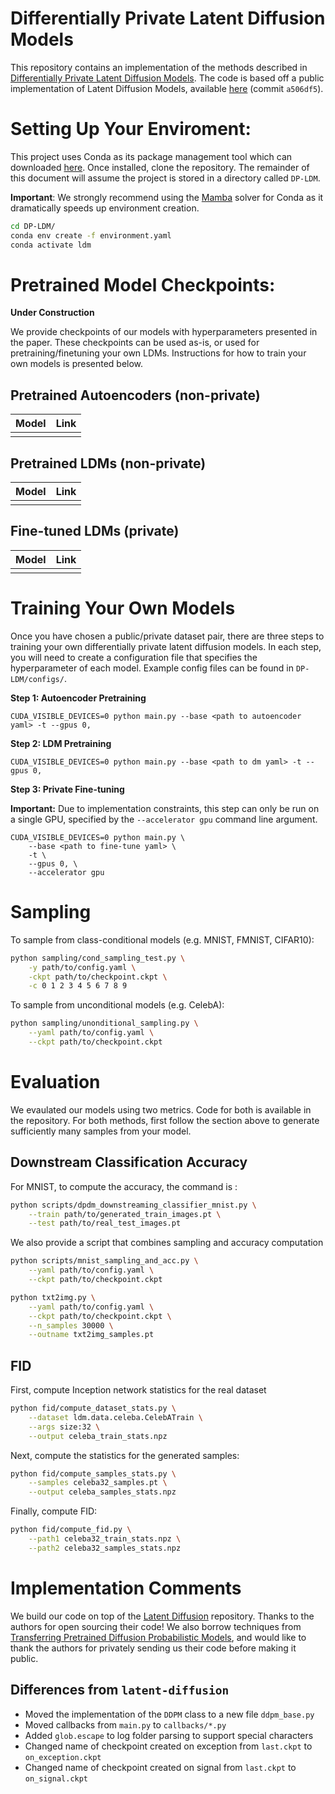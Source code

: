 # Differentially Private Latent Diffusion Models

This repository contains an implementation of the methods described in [Differentially Private Latent Diffusion Models](https://openreview.net/pdf?id=FLOxzCa6DS). The code is based off a public implementation of Latent Diffusion Models, available [here](https://github.com/CompVis/latent-diffusion) (commit `a506df5`).

# Setting Up Your Enviroment:
This project uses Conda as its package management tool which can downloaded [here](https://docs.conda.io/en/latest/). Once installed, clone the repository. The remainder of this document will assume the project is stored in a directory called `DP-LDM`.

**Important**: We strongly recommend using the [Mamba](https://www.anaconda.com/blog/a-faster-conda-for-a-growing-community) solver for Conda as it dramatically speeds up environment creation.

```sh
cd DP-LDM/
conda env create -f environment.yaml
conda activate ldm
```

# Pretrained Model Checkpoints:

**Under Construction**

We provide checkpoints of our models with hyperparameters presented in the paper. These checkpoints can be used as-is, or used for pretraining/finetuning your own LDMs. Instructions for how to train your own models is presented below.

## Pretrained Autoencoders (non-private)

| Model | Link |
|-------|------|
|       |      |

## Pretrained LDMs (non-private)

| Model | Link |
|-------|------|
|       |      |

## Fine-tuned LDMs (private)

| Model | Link |
|-------|------|
|       |      |

# Training Your Own Models

Once you have chosen a public/private dataset pair, there are three steps to training your own differentially private latent diffusion models. In each step, you will need to create a configuration file that specifies the hyperparameter of each model. Example config files can be found in `DP-LDM/configs/`.

**Step 1: Autoencoder Pretraining**
```
CUDA_VISIBLE_DEVICES=0 python main.py --base <path to autoencoder yaml> -t --gpus 0,
```

**Step 2: LDM Pretraining**
```
CUDA_VISIBLE_DEVICES=0 python main.py --base <path to dm yaml> -t --gpus 0,
```

**Step 3: Private Fine-tuning**

**Important:** Due to implementation constraints, this step can only be run on a single GPU, specified by the `--accelerator gpu` command line argument.
```
CUDA_VISIBLE_DEVICES=0 python main.py \
    --base <path to fine-tune yaml> \
    -t \
    --gpus 0, \
    --accelerator gpu
```

# Sampling

To sample from class-conditional models (e.g. MNIST, FMNIST, CIFAR10):
```bash
python sampling/cond_sampling_test.py \
    -y path/to/config.yaml \
    -ckpt path/to/checkpoint.ckpt \
    -c 0 1 2 3 4 5 6 7 8 9
```

To sample from unconditional models (e.g. CelebA):
```bash
python sampling/unonditional_sampling.py \
    --yaml path/to/config.yaml \
    --ckpt path/to/checkpoint.ckpt
```

# Evaluation

We evaulated our models using two metrics. Code for both is available in the repository. For both methods, first follow the section above to generate sufficiently many samples from your model.

## Downstream Classification Accuracy
For MNIST, to compute the accuracy, the command is :
```bash
python scripts/dpdm_downstreaming_classifier_mnist.py \
    --train path/to/generated_train_images.pt \
    --test path/to/real_test_images.pt
```

We also provide a script that combines sampling and accuracy computation
```bash
python scripts/mnist_sampling_and_acc.py \
    --yaml path/to/config.yaml \
    --ckpt path/to/checkpoint.ckpt
```


```bash
python txt2img.py \
    --yaml path/to/config.yaml \
    --ckpt path/to/checkpoint.ckpt \
    --n_samples 30000 \
    --outname txt2img_samples.pt
```

## FID

First, compute Inception network statistics for the real dataset
```bash
python fid/compute_dataset_stats.py \
    --dataset ldm.data.celeba.CelebATrain \
    --args size:32 \
    --output celeba_train_stats.npz
```

Next, compute the statistics for the generated samples:
```bash
python fid/compute_samples_stats.py \
    --samples celeba32_samples.pt \
    --output celeba_samples_stats.npz
```

Finally, compute FID:
```bash
python fid/compute_fid.py \
    --path1 celeba32_train_stats.npz \
    --path2 celeba32_samples_stats.npz
```

# Implementation Comments

We build our code on top of the [Latent Diffusion](https://github.com/CompVis/latent-diffusion) repository. Thanks to the authors for open sourcing their code! We also borrow techniques from [Transferring Pretrained Diffusion Probabilistic Models](https://openreview.net/forum?id=8u9eXwu5GAb), and would like to thank the authors for privately sending us their code before making it public.

## Differences from `latent-diffusion`

* Moved the implementation of the `DDPM` class to a new file `ddpm_base.py`
* Moved callbacks from `main.py` to `callbacks/*.py`
* Added `glob.escape` to log folder parsing to support special characters
* Changed name of checkpoint created on exception from `last.ckpt` to `on_exception.ckpt`
* Changed name of checkpoint created on signal from `last.ckpt` to `on_signal.ckpt`
